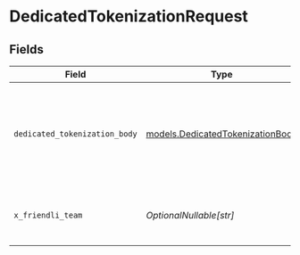 # DedicatedTokenizationRequest


## Fields

| Field                                                                      | Type                                                                       | Required                                                                   | Description                                                                | Example                                                                    |
| -------------------------------------------------------------------------- | -------------------------------------------------------------------------- | -------------------------------------------------------------------------- | -------------------------------------------------------------------------- | -------------------------------------------------------------------------- |
| `dedicated_tokenization_body`                                              | [models.DedicatedTokenizationBody](../models/dedicatedtokenizationbody.md) | :heavy_check_mark:                                                         | N/A                                                                        | {<br/>"model": "(endpoint-id)",<br/>"prompt": "What is generative AI?"<br/>} |
| `x_friendli_team`                                                          | *OptionalNullable[str]*                                                    | :heavy_minus_sign:                                                         | ID of team to run requests as (optional parameter).                        |                                                                            |